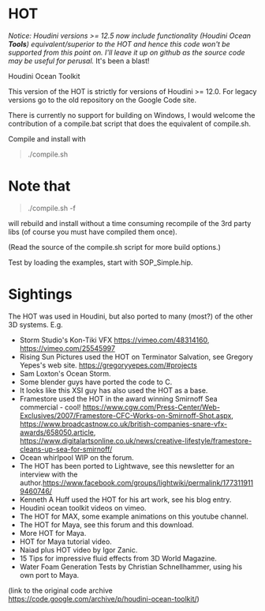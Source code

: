 HOT
===

*Notice: Houdini versions >= 12.5 now include functionality (Houdini Ocean **Tools**) equivalent/superior to the HOT and hence this code won't be supported
from this point on. I'll leave it up on github as the source code may be useful for perusal.* It's been a blast!

Houdini Ocean Toolkit

This version of the HOT is strictly for versions of Houdini >= 12.0.
For legacy versions go to the old repository on the Google Code site.

There is currently no support for building on Windows, I would welcome
the contribution of a compile.bat script that does the equivalent
of compile.sh.

Compile and install with

> ./compile.sh

Note that
=======

> ./compile.sh -f

will rebuild and install without a time consuming recompile of the 3rd party libs (of course you must have compiled them once).

(Read the source of the compile.sh script for more build options.)

Test by loading the examples, start with SOP_Simple.hip.

Sightings
========= 

The HOT was used in Houdini, but also ported to many (most?) of the other 3D systems. E.g.

* Storm Studio's Kon-Tiki VFX https://vimeo.com/48314160, https://vimeo.com/25545997
* Rising Sun Pictures used the HOT on Terminator Salvation, see Gregory Yepes's web site. https://gregoryyepes.com/#projects
* Sam Loxton's Ocean Storm.
* Some blender guys have ported the code to C.
* It looks like this XSI guy has also used the HOT as a base.
* Framestore used the HOT in the award winning Smirnoff Sea commercial - cool! https://www.cgw.com/Press-Center/Web-Exclusives/2007/Framestore-CFC-Works-on-Smirnoff-Shot.aspx, https://www.broadcastnow.co.uk/british-companies-snare-vfx-awards/658050.article, https://www.digitalartsonline.co.uk/news/creative-lifestyle/framestore-cleans-up-sea-for-smirnoff/
* Ocean whirlpool WIP on the forum.
* The HOT has been ported to Lightwave, see this newsletter for an interview with the author.https://www.facebook.com/groups/lightwiki/permalink/1773119119460746/
* Kenneth A Huff used the HOT for his art work, see his blog entry.
* Houdini ocean toolkit videos on vimeo.
* The HOT for MAX, some example animations on this youtube channel.
* The HOT for Maya, see this forum and this download.
* More HOT for Maya.
* HOT for Maya tutorial video.
* Naiad plus HOT video by Igor Zanic.
* 15 Tips for impressive fluid effects from 3D World Magazine.
* Water Foam Generation Tests by Christian Schnellhammer, using his own port to Maya.

(link to the original code archive https://code.google.com/archive/p/houdini-ocean-toolkit/)

